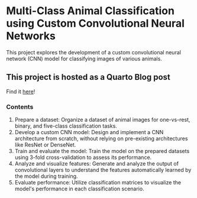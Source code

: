 # Multi-Class Animal Classification using Custom Convolutional Neural Networks
This project explores the development of a custom convolutional neural network (CNN) model for classifying images of various animals. 

## This project is hosted as a Quarto Blog post
Find it [here](https://craftreesolitary.github.io/myBlog/)!

### Contents
1. Prepare a dataset: Organize a dataset of animal images for one-vs-rest, binary, and five-class classification tasks.
2. Develop a custom CNN model: Design and implement a CNN architecture from scratch, without relying on pre-existing architectures like ResNet or DenseNet.
3. Train and evaluate the model: Train the model on the prepared datasets using 3-fold cross-validation to assess its performance.
4. Analyze and visualize features: Generate and analyze the output of convolutional layers to understand the features automatically learned by the model during training.
5. Evaluate performance: Utilize classification matrices to visualize the model's performance in each classification scenario.

